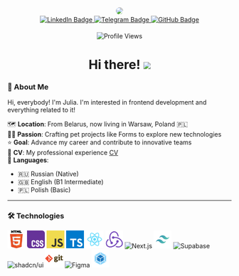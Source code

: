 <div id="header" align="center">
   <img src="https://media.giphy.com/media/57nf4oyyMmZ2L9QqJN/giphy.gif" width="200"  style="border-radius:50%""/>
  <div style="margin-bottom: 20px;" id="badges" align="center">
    <a href="https://www.linkedin.com/in/juliasukharkova/">
      <img src="https://img.shields.io/badge/LinkedIn-blue?style=for-the-badge&logo=linkedin&logoColor=white" alt="LinkedIn Badge"/>
    </a>
    <a href="https://t.me/juliiik_s">
      <img src="https://img.shields.io/badge/Telegram-2CA5E0?style=for-the-badge&logo=telegram&logoColor=white" alt="Telegram Badge"/>
    </a>
    <a href="https://github.com/JuliaSukharkova">
      <img src="https://img.shields.io/badge/GitHub-100000?style=for-the-badge&logo=github&logoColor=white" alt="GitHub Badge"/>
    </a>
  </div>
  <img src="https://komarev.com/ghpvc/?username=JuliaSukharkova&style=flat-square&color=blue" alt="Profile Views"/>
  <h1>  
    Hi there!
      <img src="https://media.giphy.com/media/hvRJCLFzcasrR4ia7z/giphy.gif" width="30px"/>
  </h1>
</div>


### 🌱 About Me
Hi, everybody! I'm Julia. I'm interested in frontend development and everything related to it!  

🗺 **Location**: From Belarus, now living in Warsaw, Poland 🇵🇱  
👩‍💻 **Passion**: Crafting pet projects like Forms to explore new technologies  
⭐️ **Goal**: Advance my career and contribute to innovative teams  
📄 **CV**:  My professional experience [CV](https://drive.google.com/file/d/1q6umibEjfuYpwgWQdQz8MCZ05wgZWDNQ/view?usp=sharing) </br>
🤗 **Languages**:  
  - 🇷🇺 Russian (Native)  
  - 🇬🇧 English (B1 Intermediate)  
  - 🇵🇱 Polish (Basic)
---

### 🛠 Technologies
<div>
  <img height="40" src="https://raw.githubusercontent.com/github/explore/80688e429a7d4ef2fca1e82350fe8e3517d3494d/topics/html/html.png" alt="HTML">
  <img height="40" src="https://raw.githubusercontent.com/github/explore/80688e429a7d4ef2fca1e82350fe8e3517d3494d/topics/css/css.png" alt="CSS">
  <img height="40" src="https://raw.githubusercontent.com/github/explore/80688e429a7d4ef2fca1e82350fe8e3517d3494d/topics/javascript/javascript.png" alt="JavaScript">
  <img height="40" src="https://raw.githubusercontent.com/github/explore/80688e429a7d4ef2fca1e82350fe8e3517d3494d/topics/typescript/typescript.png" alt="TypeScript">
  <img height="40" src="https://raw.githubusercontent.com/github/explore/80688e429a7d4ef2fca1e82350fe8e3517d3494d/topics/react/react.png" alt="React">
  <img height="40" src="https://raw.githubusercontent.com/github/explore/80688e429a7d4ef2fca1e82350fe8e3517d3494d/topics/redux/redux.png" alt="Redux">
  <img height="40" src="https://nextjs.org/favicon.ico" alt="Next.js">
  <img height="40" src="https://raw.githubusercontent.com/github/explore/80688e429a7d4ef2fca1e82350fe8e3517d3494d/topics/tailwind/tailwind.png" alt="Tailwind CSS">
  <img height="40" src="https://supabase.com/favicon/apple-icon-57x57.png" alt="Supabase">
  <img height="40" src="https://ui.shadcn.com/favicon.ico" alt="shadcn/ui">
  <img height="40" src="https://raw.githubusercontent.com/github/explore/80688e429a7d4ef2fca1e82350fe8e3517d3494d/topics/git/git.png" alt="Git">
  <img height="40" src="https://www.vectorlogo.zone/logos/figma/figma-icon.svg" alt="Figma">
  <img height="40" src="https://raw.githubusercontent.com/github/explore/80688e429a7d4ef2fca1e82350fe8e3517d3494d/topics/webpack/webpack.png" alt="Webpack">
</div>

